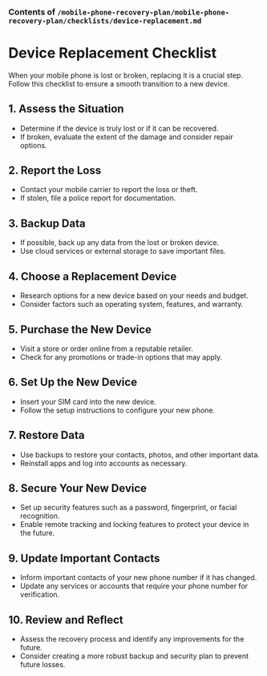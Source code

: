### Contents of `/mobile-phone-recovery-plan/mobile-phone-recovery-plan/checklists/device-replacement.md`

# Device Replacement Checklist

When your mobile phone is lost or broken, replacing it is a crucial step. Follow this checklist to ensure a smooth transition to a new device.

## 1. Assess the Situation
- Determine if the device is truly lost or if it can be recovered.
- If broken, evaluate the extent of the damage and consider repair options.

## 2. Report the Loss
- Contact your mobile carrier to report the loss or theft.
- If stolen, file a police report for documentation.

## 3. Backup Data
- If possible, back up any data from the lost or broken device.
- Use cloud services or external storage to save important files.

## 4. Choose a Replacement Device
- Research options for a new device based on your needs and budget.
- Consider factors such as operating system, features, and warranty.

## 5. Purchase the New Device
- Visit a store or order online from a reputable retailer.
- Check for any promotions or trade-in options that may apply.

## 6. Set Up the New Device
- Insert your SIM card into the new device.
- Follow the setup instructions to configure your new phone.

## 7. Restore Data
- Use backups to restore your contacts, photos, and other important data.
- Reinstall apps and log into accounts as necessary.

## 8. Secure Your New Device
- Set up security features such as a password, fingerprint, or facial recognition.
- Enable remote tracking and locking features to protect your device in the future.

## 9. Update Important Contacts
- Inform important contacts of your new phone number if it has changed.
- Update any services or accounts that require your phone number for verification.

## 10. Review and Reflect
- Assess the recovery process and identify any improvements for the future.
- Consider creating a more robust backup and security plan to prevent future losses.